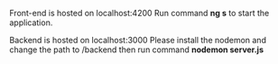 Front-end is hosted on localhost:4200
Run command **ng s** to start the application.

Backend is hosted on localhost:3000
Please install the nodemon and change the path to /backend then run command **nodemon server.js**
